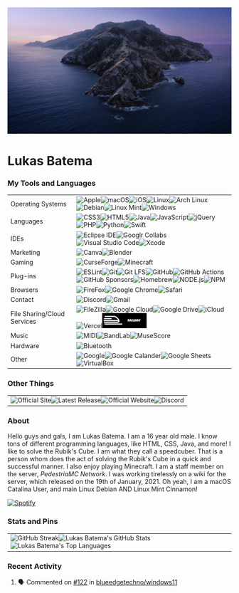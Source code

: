 ![macOS Catalina](assets/macOS_Catalina.JPG)
---
# Lukas Batema
### My Tools and Languages
<table>
  <tr>
    <td>
      Operating Systems
    </td>
    <td>
      <img alt="Apple" src="https://camo.githubusercontent.com/685cf68a824b91e854d943d304d09e73c11a759add33ce2cf2c7beeba1e3c8bd/68747470733a2f2f696d672e736869656c64732e696f2f62616467652f4170706c652d3030303030302e7376673f7374796c653d666f722d7468652d6261646765266c6f676f3d4170706c65266c6f676f436f6c6f723d7768697465"/><img alt="macOS" src="https://camo.githubusercontent.com/e00426722c8521fdaa1e2e64b9a2f20098da1291bb4a62d668d10b315a23cc60/68747470733a2f2f696d672e736869656c64732e696f2f62616467652f6d61634f532d3030303030302e7376673f7374796c653d666f722d7468652d6261646765266c6f676f3d6d61634f53266c6f676f436f6c6f723d7768697465" /><img alt="iOS" src="https://camo.githubusercontent.com/ecefbb8ec6b18c897f49e6fe50303aba2a4e8ba28409b625fefe5b86a4ce3f5a/68747470733a2f2f696d672e736869656c64732e696f2f62616467652f694f532d3030303030302e7376673f7374796c653d666f722d7468652d6261646765266c6f676f3d694f53266c6f676f436f6c6f723d7768697465" /><img alt="Linux" src="https://camo.githubusercontent.com/c1373a60904504472ef35c13510254c1d45b4155ab30527cdd9c7bf59dab6eff/68747470733a2f2f696d672e736869656c64732e696f2f62616467652f4c696e75782d4643433632342e7376673f7374796c653d666f722d7468652d6261646765266c6f676f3d4c696e7578266c6f676f436f6c6f723d626c61636b" /><img alt="Arch Linux" src="https://camo.githubusercontent.com/c09b6698db58200869f4950f254f91d8fbf2a693314df6d356f17ca463b6ef7e/68747470733a2f2f696d672e736869656c64732e696f2f62616467652f417263682532304c696e75782d3137393344312e7376673f7374796c653d666f722d7468652d6261646765266c6f676f3d417263682d4c696e7578266c6f676f436f6c6f723d7768697465" /><img alt="Debian" src="https://camo.githubusercontent.com/cfa7a439ddf872c8d936d56ba36599dbc0c5a8614788fee6360ce0f9288d94b9/68747470733a2f2f696d672e736869656c64732e696f2f62616467652f44656269616e2d4138314433332e7376673f7374796c653d666f722d7468652d6261646765266c6f676f3d44656269616e266c6f676f436f6c6f723d7768697465"/><img alt="Linux Mint" src="https://camo.githubusercontent.com/d75e2b302b5f8265046be05424755c113d34a73d05fbd464449a1481ffe7b50a/68747470733a2f2f696d672e736869656c64732e696f2f62616467652f4c696e75782532304d696e742d3837434633452e7376673f7374796c653d666f722d7468652d6261646765266c6f676f3d4c696e75782d4d696e74266c6f676f436f6c6f723d7768697465" /><img alt="Windows" src="https://camo.githubusercontent.com/0427443f3a95058b032842f5bb73450143e5e792a3a11930a668a2fcafa0903d/68747470733a2f2f696d672e736869656c64732e696f2f62616467652f57696e646f77732d3030373844362e7376673f7374796c653d666f722d7468652d6261646765266c6f676f3d57696e646f7773266c6f676f436f6c6f723d7768697465" />
    </td>
  </tr>
  <tr>
    <td>
      Languages
    </td>
    <td>
      <img alt="CSS3" src="https://camo.githubusercontent.com/dad0bd470ccac1d7413044b05b886be1e106386624008bd31a6c950f7d608460/68747470733a2f2f696d672e736869656c64732e696f2f62616467652f435353332d3135373242362e7376673f7374796c653d666f722d7468652d6261646765266c6f676f3d43535333266c6f676f436f6c6f723d7768697465"/><img alt="HTML5" src="https://camo.githubusercontent.com/ce98a71a9faff159f0f00537dd08693cea68ca1d891f91c7e9021b8191d02fae/68747470733a2f2f696d672e736869656c64732e696f2f62616467652f48544d4c352d4533344632362e7376673f7374796c653d666f722d7468652d6261646765266c6f676f3d48544d4c35266c6f676f436f6c6f723d7768697465" /><img alt="Java" src="https://camo.githubusercontent.com/b21fddd68aae7da22e258567d89e638dbfdf3193fa969f98869ff66013fd206c/68747470733a2f2f696d672e736869656c64732e696f2f62616467652f4a6176612d3030373339362e7376673f7374796c653d666f722d7468652d6261646765266c6f676f3d4a617661266c6f676f436f6c6f723d7768697465" /><img alt="JavaScript" src="https://camo.githubusercontent.com/a2042e7183b80291f7a9b360ee5b0390cc7bb4ee163e0304d43659a5000ecba0/68747470733a2f2f696d672e736869656c64732e696f2f62616467652f4a6176615363726970742d4637444631452e7376673f7374796c653d666f722d7468652d6261646765266c6f676f3d4a617661536372697074266c6f676f436f6c6f723d626c61636b" /><img alt="jQuery" src="https://camo.githubusercontent.com/866339b5db1fb920eec7bedce71aff4d54ceb7c3f1711ac6fdf34e3e404a2380/68747470733a2f2f696d672e736869656c64732e696f2f62616467652f6a51756572792d3037363941442e7376673f7374796c653d666f722d7468652d6261646765266c6f676f3d6a5175657279266c6f676f436f6c6f723d7768697465" /><img alt="PHP" src="https://camo.githubusercontent.com/a674d1336815658408d47e7e41d6dd35bac7bb96d3da9088fdf2bdb16166d79e/68747470733a2f2f696d672e736869656c64732e696f2f62616467652f5048502d3737374242342e7376673f7374796c653d666f722d7468652d6261646765266c6f676f3d504850266c6f676f436f6c6f723d7768697465" /><img alt="Python" src="https://camo.githubusercontent.com/2e06bcd730098de47f44d5fa16744fe933e6b7b1676480371241e363b589c955/68747470733a2f2f696d672e736869656c64732e696f2f62616467652f507974686f6e2d3337373641422e7376673f7374796c653d666f722d7468652d6261646765266c6f676f3d507974686f6e266c6f676f436f6c6f723d7768697465" /><img alt="Swift" src="https://camo.githubusercontent.com/f7994a1916a6baf6c90747483111771dd08fb0333ef1a6bd0c8bcb2ac66893f6/68747470733a2f2f696d672e736869656c64732e696f2f62616467652f53776966742d4641373334332e7376673f7374796c653d666f722d7468652d6261646765266c6f676f3d5377696674266c6f676f436f6c6f723d7768697465" />
    </td>
  </tr>

  <tr>
    <td>
      IDEs
    </td>
    <td>
      <img alt="Eclipse IDE" src="https://camo.githubusercontent.com/3b22a3c68cb2fa6aeecf559d7e83cc90b90e0c4a64cf29f479162a86d6225d71/68747470733a2f2f696d672e736869656c64732e696f2f62616467652f45636c697073652532304944452d3243323235352e7376673f7374796c653d666f722d7468652d6261646765266c6f676f3d45636c697073652d494445266c6f676f436f6c6f723d7768697465" /><img alt="Googlr Collabs" src="https://camo.githubusercontent.com/aa9da07810b6fd4acc9680085f7c204c232372382a7987c74b7fdfae7456708f/68747470733a2f2f696d672e736869656c64732e696f2f62616467652f476f6f676c65253230436f6c61622d4639414230302e7376673f7374796c653d666f722d7468652d6261646765266c6f676f3d476f6f676c652d436f6c6162266c6f676f436f6c6f723d7768697465" /><img alt="Visual Studio Code" src="https://camo.githubusercontent.com/1b9c3034aa078ebfac8da21d4a43ab67da92ad801a08c4b9b04cfecfb54df2d2/68747470733a2f2f696d672e736869656c64732e696f2f62616467652f56697375616c25323053747564696f253230436f64652d3030374143432e7376673f7374796c653d666f722d7468652d6261646765266c6f676f3d56697375616c2d53747564696f2d436f6465266c6f676f436f6c6f723d7768697465" /><img alt="Xcode" src="https://camo.githubusercontent.com/d2ff04c1eedd4210800503f06c505ed7c6f93a65b7166679999a03e7a1563bb9/68747470733a2f2f696d672e736869656c64732e696f2f62616467652f58636f64652d3134374546422e7376673f7374796c653d666f722d7468652d6261646765266c6f676f3d58636f6465266c6f676f436f6c6f723d7768697465" />
    </td>
  </tr>

  <tr>
    <td>
      Marketing
    </td>
    <td>
      <img alt="Canva" src="https://camo.githubusercontent.com/fdc7b4e479c2ba7e2a460b36ae4d725c317e0e86c52d5ac100612ee80aaaa75c/68747470733a2f2f696d672e736869656c64732e696f2f62616467652f43616e76612d3030433443432e7376673f7374796c653d666f722d7468652d6261646765266c6f676f3d43616e7661266c6f676f436f6c6f723d7768697465"/><img alt="Blender" src="https://camo.githubusercontent.com/cb23816183103b31c6250539d320879e42c65098bf75f6761db4727043ea0502/68747470733a2f2f696d672e736869656c64732e696f2f62616467652f426c656e6465722d4635373932412e7376673f7374796c653d666f722d7468652d6261646765266c6f676f3d426c656e646572266c6f676f436f6c6f723d7768697465" />
    </td>
  </tr>

  <tr>
    <td>
      Gaming
    </td>
    <td>
      <img alt="CurseForge" src="https://camo.githubusercontent.com/3180b6a4450543ace66d21a6703edd487b141d80110ce673a1ba92584237a14f/68747470733a2f2f696d672e736869656c64732e696f2f62616467652f4375727365466f7267652d3634343141342e7376673f7374796c653d666f722d7468652d6261646765266c6f676f3d4375727365466f726765266c6f676f436f6c6f723d7768697465"/><img alt="Minecraft" src="https://camo.githubusercontent.com/c2d588f052698aa69e607204548c52434f4350adc4a9a8d121a1eb35f431a01f/68747470733a2f2f696d672e736869656c64732e696f2f62616467652f4d696e6563726166742d3632423437412e7376673f7374796c653d666f722d7468652d6261646765266c6f676f3d4d696e656372616674266c6f676f436f6c6f723d7768697465">
    </td>
  </tr>

  <tr>
    <td>
      Plug-ins
    </td>
    <td>
      <img alt="ESLint" src="https://camo.githubusercontent.com/f9a8004b01e8aa1050225058c8e1d0b9766145b331ebb3c282dc3dd95847c110/68747470733a2f2f696d672e736869656c64732e696f2f62616467652f45534c696e742d3442333243332e7376673f7374796c653d666f722d7468652d6261646765266c6f676f3d45534c696e74266c6f676f436f6c6f723d7768697465" /><img alt="Git" src="https://camo.githubusercontent.com/e56fabf10c6279837b862f53dab44e7a4afedbb2ee9b4c91881e5d22e6f379e9/68747470733a2f2f696d672e736869656c64732e696f2f62616467652f4769742d4630353033322e7376673f7374796c653d666f722d7468652d6261646765266c6f676f3d476974266c6f676f436f6c6f723d7768697465" /><img alt="Git LFS" src="https://camo.githubusercontent.com/754c22f7a87608a8279fb08e2cc8bcd2417cff539e9b26ed662184bc98b679f9/68747470733a2f2f696d672e736869656c64732e696f2f62616467652f4769742532304c46532d4636343933352e7376673f7374796c653d666f722d7468652d6261646765266c6f676f3d4769742d4c4653266c6f676f436f6c6f723d7768697465" /><img alt="GitHub" src="https://camo.githubusercontent.com/ab157f6775de79be0a1001ed37be1ec4ec4529a9de146f306700d725aea9bce5/68747470733a2f2f696d672e736869656c64732e696f2f62616467652f4769744875622d3138313731372e7376673f7374796c653d666f722d7468652d6261646765266c6f676f3d476974487562266c6f676f436f6c6f723d7768697465" /><img alt="GitHub Actions" src="https://img.shields.io/badge/GitHub%20Actions-2088FF.svg?style=for-the-badge&logo=GitHub-Actions&logoColor=white" /><img alt="GitHub Sponsors" src="https://camo.githubusercontent.com/a882cfd79e0e59dcac1b52359dbd2005e2303e6d4ae9fbe14d4bf49259707d03/68747470733a2f2f696d672e736869656c64732e696f2f62616467652f47697448756225323053706f6e736f72732d4541344141412e7376673f7374796c653d666f722d7468652d6261646765266c6f676f3d4769744875622d53706f6e736f7273266c6f676f436f6c6f723d7768697465" /><img alt="Homebrew" src="https://camo.githubusercontent.com/aa4a15c838d602fd252044199a9cfc8b158c90f8f44ed525ad55165848b93a8e/68747470733a2f2f696d672e736869656c64732e696f2f62616467652f486f6d65627265772d4642423034302e7376673f7374796c653d666f722d7468652d6261646765266c6f676f3d486f6d6562726577266c6f676f436f6c6f723d626c61636b" /><img alt="NODE.js" src="https://camo.githubusercontent.com/b37d957fad59c6603fe2d92ad99e098a1c6626f8a361ed2241834a9a6e630f14/68747470733a2f2f696d672e736869656c64732e696f2f62616467652f4e6f64652e6a732d3333393933332e7376673f7374796c653d666f722d7468652d6261646765266c6f676f3d6e6f64652d646f742d6a73266c6f676f436f6c6f723d7768697465" /><img alt="NPM" src="https://camo.githubusercontent.com/43c3660c8bdde5cfa362d62c4f99c19bb33a5c42d7ccf391c27bcadf8482a1bc/68747470733a2f2f696d672e736869656c64732e696f2f62616467652f6e706d2d4342333833372e7376673f7374796c653d666f722d7468652d6261646765266c6f676f3d6e706d266c6f676f436f6c6f723d7768697465" />
    </td>
  </tr>

  <tr>
    <td>
      Browsers
    </td>
    <td>
      <img alt="FireFox" src="https://camo.githubusercontent.com/a89695ed31ce329d1e3b7b014b57e44b35626461223e6f8cef844025e3c27d57/68747470733a2f2f696d672e736869656c64732e696f2f62616467652f46697265666f782d4646373133392e7376673f7374796c653d666f722d7468652d6261646765266c6f676f3d46697265666f78266c6f676f436f6c6f723d7768697465" /><img alt="Google Chrome" src="https://camo.githubusercontent.com/0eafe5d80edbd145483b2843f2a2efa8341d00f5decea280a1f1debea4023314/68747470733a2f2f696d672e736869656c64732e696f2f62616467652f476f6f676c652532304368726f6d652d3432383546342e7376673f7374796c653d666f722d7468652d6261646765266c6f676f3d476f6f676c652d4368726f6d65266c6f676f436f6c6f723d7768697465" /><img alt="Safari" src="https://camo.githubusercontent.com/b2d4cf59e264071b816131303a22c0bce571acab249e39b595ad42918efc729f/68747470733a2f2f696d672e736869656c64732e696f2f62616467652f5361666172692d3030303030302e7376673f7374796c653d666f722d7468652d6261646765266c6f676f3d536166617269266c6f676f436f6c6f723d7768697465" />
    </td>
  </tr>

  <tr>
    <td>
      Contact
    </td>
    <td>
     <img alt="Discord" src="https://camo.githubusercontent.com/f257bb40e7e593706d8435f63289d3da48a48c24e16bc0e9b053daca1a8043b5/68747470733a2f2f696d672e736869656c64732e696f2f62616467652f446973636f72642d3732383944412e7376673f7374796c653d666f722d7468652d6261646765266c6f676f3d446973636f7264266c6f676f436f6c6f723d7768697465" /><img alt="Gmail" src="https://camo.githubusercontent.com/51b1ea379fc48634d361968b9cafab7b4249be93fd70f6fbd8e8a99304dd262e/68747470733a2f2f696d672e736869656c64732e696f2f62616467652f476d61696c2d4541343333352e7376673f7374796c653d666f722d7468652d6261646765266c6f676f3d476d61696c266c6f676f436f6c6f723d7768697465" />
    </td>
  </tr>

  <tr>
    <td>
      File Sharing/Cloud Services
    </td>
    <td>
      <img alt="FileZilla" src="https://camo.githubusercontent.com/17b2cfd0252d8bac5dfa28eb5dcef1ed1c027ddc1154b3051f4e1d31be24a3f6/68747470733a2f2f696d672e736869656c64732e696f2f62616467652f46696c655a696c6c612d4246303030302e7376673f7374796c653d666f722d7468652d6261646765266c6f676f3d46696c655a696c6c61266c6f676f436f6c6f723d7768697465" /><img alt="Google Cloud" src="https://camo.githubusercontent.com/1ef47876d43138a4875ae9cb5c02b669c81a6cf38c239bd6f332ed321b4ad110/68747470733a2f2f696d672e736869656c64732e696f2f62616467652f476f6f676c65253230436c6f75642d3432383546342e7376673f7374796c653d666f722d7468652d6261646765266c6f676f3d476f6f676c652d436c6f7564266c6f676f436f6c6f723d7768697465" /><img alt="Google Drive" src="https://camo.githubusercontent.com/8174db2235b4fe8527d21d6b257427060e494a24c57b5540681fc00f44f25620/68747470733a2f2f696d672e736869656c64732e696f2f62616467652f476f6f676c6525323044726976652d3432383546342e7376673f7374796c653d666f722d7468652d6261646765266c6f676f3d476f6f676c652d4472697665266c6f676f436f6c6f723d7768697465" /><img alt="iCloud" src="https://camo.githubusercontent.com/82b36963e6b6d7dad851ff58dbbe210e6ee906f5646bfcfcc2b50b5bce9c8d56/68747470733a2f2f696d672e736869656c64732e696f2f62616467652f69436c6f75642d3336393346332e7376673f7374796c653d666f722d7468652d6261646765266c6f676f3d69436c6f7564266c6f676f436f6c6f723d7768697465" /><img alt="Vercel" src="https://camo.githubusercontent.com/ffe2121b61bc0dcabb1969493d4e13984b99a83511b1ab4ccd73ba4f6a6d825b/68747470733a2f2f696d672e736869656c64732e696f2f62616467652f56657263656c2d3030303030302e7376673f7374796c653d666f722d7468652d6261646765266c6f676f3d56657263656c266c6f676f436f6c6f723d7768697465" /><img alt="Railway" src="assets/Railway.png" />
    </td>
  </tr>

  <tr>
    <td>
      Music
    </td>
    <td>
      <img alt="MIDI" src="https://camo.githubusercontent.com/8c4dd3ec35a9aa793031d0bb06709e093701c287fbdb89f830fe26e5e094146c/68747470733a2f2f696d672e736869656c64732e696f2f62616467652f4d4944492d3030303030302e7376673f7374796c653d666f722d7468652d6261646765266c6f676f3d4d494449266c6f676f436f6c6f723d7768697465" /><img alt="BandLab" src="https://camo.githubusercontent.com/ddd9f616494ad16fdf2c51a16b879cc4bcb531efa8817ae0861f6f4dccba54bc/68747470733a2f2f696d672e736869656c64732e696f2f62616467652f42616e644c61622d4443333731302e7376673f7374796c653d666f722d7468652d6261646765266c6f676f3d42616e644c6162266c6f676f436f6c6f723d7768697465" /><img alt="MuseScore" src="https://camo.githubusercontent.com/ba3b0b81c73baf352939a05b1a719a9a5572cdd800cceeee74fb13d246a4944e/68747470733a2f2f696d672e736869656c64732e696f2f62616467652f4d75736553636f72652d3141373042382e7376673f7374796c653d666f722d7468652d6261646765266c6f676f3d4d75736553636f7265266c6f676f436f6c6f723d7768697465" />
    </td>
  </tr>

  <tr>
    <td>
      Hardware
    </td>
    <td>
      <img alt="Bluetooth" src="https://camo.githubusercontent.com/b09953628c3fd05741c075b5c6ae8d1530802e69beeb64c81b94ac2aa535f7d6/68747470733a2f2f696d672e736869656c64732e696f2f62616467652f426c7565746f6f74682d3030383246432e7376673f7374796c653d666f722d7468652d6261646765266c6f676f3d426c7565746f6f7468266c6f676f436f6c6f723d7768697465" />
    </td>
  </tr>

  <tr>
    <td>
      Other
    </td>
    <td>
      <img alt="Google" src="https://camo.githubusercontent.com/cba867c3ec77834f354e2d03cf53231ac30eaa79d1642c380c0ac67f3f58d30a/68747470733a2f2f696d672e736869656c64732e696f2f62616467652f476f6f676c652d3432383546342e7376673f7374796c653d666f722d7468652d6261646765266c6f676f3d476f6f676c65266c6f676f436f6c6f723d7768697465" /><img alt="Google Calander" src="https://camo.githubusercontent.com/e512498a8f9e38fb6be02ba660323ed581a8bdc489d0906a118966979c9986a6/68747470733a2f2f696d672e736869656c64732e696f2f62616467652f476f6f676c6525323043616c656e6461722d3432383546342e7376673f7374796c653d666f722d7468652d6261646765266c6f676f3d476f6f676c652d43616c656e646172266c6f676f436f6c6f723d7768697465" /><img alt="Google Sheets" src="https://camo.githubusercontent.com/58e3fc0b3e0b01c9b98fe3bc50a1db174fd3d2d503da72773d9416a3adf414f4/68747470733a2f2f696d672e736869656c64732e696f2f62616467652f476f6f676c652532305368656574732d3334413835332e7376673f7374796c653d666f722d7468652d6261646765266c6f676f3d476f6f676c652d536865657473266c6f676f436f6c6f723d7768697465" /><img alt="VirtualBox" src="https://camo.githubusercontent.com/78b8f8ec64e71a331c0b0debb50ca7cdfde9c610acdd0d53d2cf6dfcb113395c/68747470733a2f2f696d672e736869656c64732e696f2f62616467652f5669727475616c426f782d3138334136312e7376673f7374796c653d666f722d7468652d6261646765266c6f676f3d5669727475616c426f78266c6f676f436f6c6f723d7768697465" />
    </td>
</table>

### Other Things
<table>
  <tr>
    <td>
      <img alt="Official Site" src="https://img.shields.io/website?down_color=lightgrey&down_message=offline&up_color=blue&up_message=online&style=for-the-badge&url=https://www.batemadevelopment.com/" /><img alt="Latest Release" src="https://img.shields.io/github/v/release/Lukas-Batema/lukas-batema.github.io?style=for-the-badge&include_prereleases" /><img alt="Official Website" src="https://img.shields.io/github/repo-size/Lukas-Batema/BatemaDevelopment?style=for-the-badge" /><img alt="Discord" src="https://img.shields.io/badge/Discord-GameHogPlays%230119-blue?style=for-the-badge" />
    </td>
  </tr>
</table>

### About
Hello guys and gals, I am Lukas Batema. I am a 16 year old male. I know tons of different programming languages, like HTML, CSS, Java, and more! I like to solve the Rubik's Cube. I am what they call a speedcuber. That is a person whom does the act of solving the Rubik's Cube in a quick and successful manner. I also enjoy playing Minecraft. I am a staff member on the server, *PedestriaMC Network*. I was working tirelessly on a wiki for the server, which released on the 19th of January, 2021.  Oh yeah, I am a macOS Catalina User, and main Linux Debian AND Linux Mint Cinnamon!

[![Spotify](https://novatorem-lukas-batema.vercel.app/api/spotify)](https://open.spotify.com/user/013s9s9c4z1it8k5v8t3fzcse)

### Stats and Pins
<table>
  <tr>
    <td>
      <img alt="GitHub Streak" src="https://github-readme-streak-stats.herokuapp.com/?user=Lukas-Batema&theme=dark" /><img alt="Lukas Batema's GitHub Stats" src="https://readme-stats-theta.vercel.app/api?username=Lukas-Batema&show_icons=true&theme=dark&count_private=true&custom_title=%E2%9A%A1%20Lukas%27%20Stats" /><img alt="Lukas Batema's Top Languages" src="https://readme-stats-theta.vercel.app/api/top-langs/?username=Lukas-Batema&theme=dark&custom_title=%E2%9A%A1%20Lukas%27%20Top%20Languages&exclude_repo=git-readme-stats,vscode-server,my-slides,PedestriaBotOfficial,Speedcubing.orgBot,PedestriaHostingBot,Scrambler,novatorem,creative-profile-readme&langs_count=10" />
    </td>
  </tr>
</table>

### Recent Activity
<!--START_SECTION:activity-->
1. 🗣 Commented on [#122](https://github.com/blueedgetechno/windows11/issues/122) in [blueedgetechno/windows11](https://github.com/blueedgetechno/windows11)
<!--END_SECTION:activity-->
